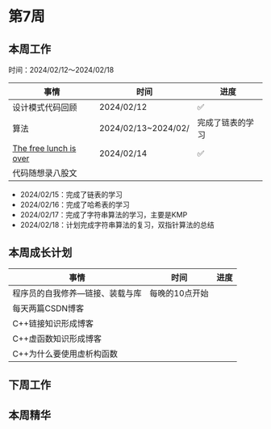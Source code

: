 # 第7周

## 本周工作

时间：2024/02/12～2024/02/18

| 事情                                                         | 时间                | 进度             |
| ------------------------------------------------------------ | ------------------- | ---------------- |
| 设计模式代码回顾                                             | 2024/02/12          | ✅                |
| 算法                                                         | 2024/02/13~2024/02/ | 完成了链表的学习 |
| [The free lunch is over](http://www.gotw.ca/publications/concurrency-ddj.htm) | 2024/02/14          | ✅                |
| 代码随想录八股文                                             |                     |                  |

+ 2024/02/15：完成了链表的学习
+ 2024/02/16：完成了哈希表的学习
+ 2024/02/17：完成了字符串算法的学习，主要是KMP
+ 2024/02/18：计划完成字符串算法的复习，双指针算法的总结

## 本周成长计划

| 事情                            | 时间           | 进度 |
| ------------------------------- | -------------- | ---- |
| 程序员的自我修养—链接、装载与库 | 每晚的10点开始 |      |
| 每天两篇CSDN博客                |                |      |
| C++链接知识形成博客             |                |      |
| C++虚函数知识形成博客           |                |      |
| C++为什么要使用虚析构函数       |                |      |

## 下周工作

## 本周精华

